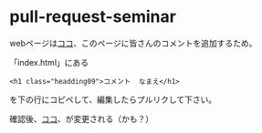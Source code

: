 pull-request-seminar
====================

webページは[ココ](http://goo.gl/vxCvda)、このページに皆さんのコメントを追加するため。  

「index.html」にある  

`<h1 class="headding09">コメント  なまえ</h1>`

を下の行にコピペして、編集したらプルリクして下さい。

確認後、[ココ](http://goo.gl/vxCvda)、が変更される（かも？）
